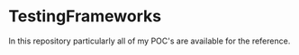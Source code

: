 # TestingFrameworks
In this repository particularly all of my POC's are available for the reference.

